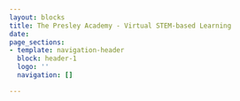 ```yaml
---
layout: blocks
title: The Presley Academy - Virtual STEM-based Learning
date: 
page_sections:
- template: navigation-header
  block: header-1
  logo: ''
  navigation: []

---
```

